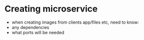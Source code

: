 # Creating microservice
- when creating images from clients app/files etc, need to know:
- any dependencies
- what ports will be needed